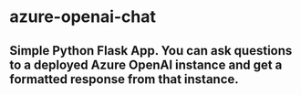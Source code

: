 # azure-openai-chat
## Simple Python Flask App. You can ask questions to a deployed Azure OpenAI instance and get a formatted response from that instance.

